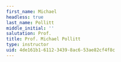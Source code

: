 ```yaml
---
first_name: Michael
headless: true
last_name: Pollitt
middle_initial: ''
salutation: Prof.
title: Prof. Michael Pollitt
type: instructor
uid: 4de161b1-6112-3439-8ac6-53ae82cf4f8c
---
```

